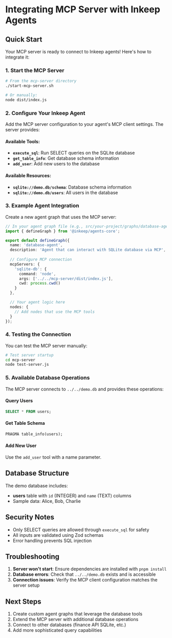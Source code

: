 # Integrating MCP Server with Inkeep Agents

## Quick Start

Your MCP server is ready to connect to Inkeep agents! Here's how to integrate it:

### 1. Start the MCP Server

```bash
# From the mcp-server directory
./start-mcp-server.sh

# Or manually:
node dist/index.js
```

### 2. Configure Your Inkeep Agent

Add the MCP server configuration to your agent's MCP client settings. The server provides:

#### Available Tools:
- **`execute_sql`**: Run SELECT queries on the SQLite database
- **`get_table_info`**: Get database schema information
- **`add_user`**: Add new users to the database

#### Available Resources:
- **`sqlite://demo.db/schema`**: Database schema information
- **`sqlite://demo.db/users`**: All users in the database

### 3. Example Agent Integration

Create a new agent graph that uses the MCP server:

```typescript
// In your agent graph file (e.g., src/your-project/graphs/database-agent.graph.ts)
import { defineGraph } from '@inkeep/agents-core';

export default defineGraph({
  name: 'database-agent',
  description: 'Agent that can interact with SQLite database via MCP',
  
  // Configure MCP connection
  mcpServers: {
    'sqlite-db': {
      command: 'node',
      args: ['../../mcp-server/dist/index.js'],
      cwd: process.cwd()
    }
  },

  // Your agent logic here
  nodes: {
    // Add nodes that use the MCP tools
  }
});
```

### 4. Testing the Connection

You can test the MCP server manually:

```bash
# Test server startup
cd mcp-server
node test-server.js
```

### 5. Available Database Operations

The MCP server connects to `../../demo.db` and provides these operations:

#### Query Users
```sql
SELECT * FROM users;
```

#### Get Table Schema
```sql
PRAGMA table_info(users);
```

#### Add New User
Use the `add_user` tool with a name parameter.

## Database Structure

The demo database includes:
- **users** table with `id` (INTEGER) and `name` (TEXT) columns
- Sample data: Alice, Bob, Charlie

## Security Notes

- Only SELECT queries are allowed through `execute_sql` for safety
- All inputs are validated using Zod schemas
- Error handling prevents SQL injection

## Troubleshooting

1. **Server won't start**: Ensure dependencies are installed with `pnpm install`
2. **Database errors**: Check that `../../demo.db` exists and is accessible
3. **Connection issues**: Verify the MCP client configuration matches the server setup

## Next Steps

1. Create custom agent graphs that leverage the database tools
2. Extend the MCP server with additional database operations
3. Connect to other databases (finance API SQLite, etc.)
4. Add more sophisticated query capabilities
